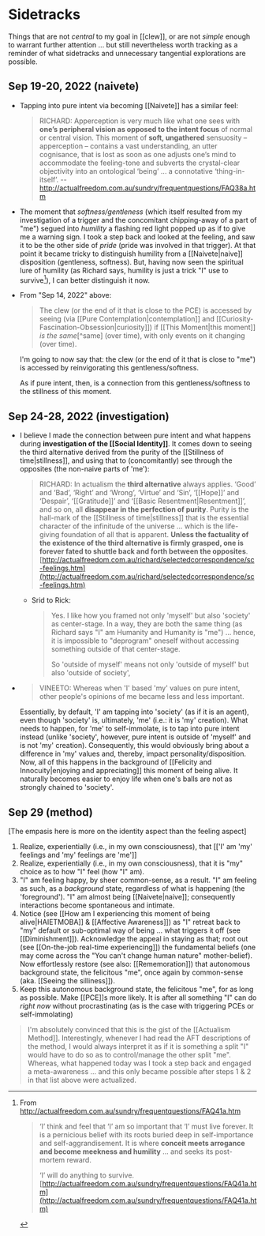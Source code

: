 # Sidetracks

Things that are not *central* to my goal in [[clew]], or are not *simple* enough to warrant further attention ... but still nevertheless worth tracking as a reminder of what sidetracks and unnecessary tangential explorations are possible.

## Sep 19-20, 2022 (naivete)

- Tapping into pure intent via becoming [[Naivete]] has a similar feel: 
    > RICHARD: Apperception is very much like what one sees with **one’s peripheral vision as opposed to the intent focus** of normal or central vision. This moment of **soft, ungathered** sensuosity – apperception – contains a vast understanding, an utter cognisance, that is lost as soon as one adjusts one’s mind to accommodate the feeling-tone and subverts the crystal-clear objectivity into an ontological ‘being’ ... a connotative ‘thing-in-itself’. -- http://actualfreedom.com.au/sundry/frequentquestions/FAQ38a.htm
- The moment that *softness/gentleness* (which itself resulted from my investigation of a trigger and the concomitant chipping-away of a part of "me") segued into *humility* a flashing red light popped up as if to give me a warning sign. I took a step back and looked at the feeling, and saw it to be the other side of *pride* (pride was involved in that trigger). At that point it became tricky to distinguish humility from a [[Naivete|naive]] disposition (gentleness, softness). But, having now seen the spiritual lure of humility (as Richard says, humility is just a trick "I" use to survive[^humility]), I can better distinguish it now.
- From "Sep 14, 2022" above:
    > The clew (or the end of it that is close to the PCE) is accessed by seeing (via [[Pure Contemplation|contemplation]] and [[Curiosity-Fascination-Obsession|curiosity]]) if [[This Moment|this moment]] _is the same_[^same] (over time), with only events on it changing (over time).

    I'm going to now say that: the clew (or the end of it that is close to "me") is accessed by reinvigorating this gentleness/softness.

    As if pure intent, then, is a connection from this gentleness/softness to the stillness of this moment.

## Sep 24-28, 2022 (investigation)


- I believe I made the connection between pure intent and what happens during **investigation of the [[Social Identity]]**. It comes down to seeing the third alternative derived from the purity of the [[Stillness of time|stillness]], and using that to (concomitantly) see through the opposites (the non-naive parts of 'me'):
    > RICHARD: In actualism the **third alternative** always applies. ‘Good’ and ‘Bad’, ‘Right’ and ‘Wrong’, ‘Virtue’ and ‘Sin’, ‘[[Hope]]’ and ‘Despair’, ‘[[Gratitude]]’ and ‘[[Basic Resentment|Resentment]]’, and so on, all **disappear in the perfection of purity**. Purity is the hall-mark of the [[Stillness of time|stillness]] that is the essential character of the infinitude of the universe ... which is the life-giving foundation of all that is apparent. **Unless the factuality of the existence of the third alternative is firmly grasped, one is forever fated to shuttle back and forth between the opposites**. [http://actualfreedom.com.au/richard/selectedcorrespondence/sc-feelings.htm](http://actualfreedom.com.au/richard/selectedcorrespondence/sc-feelings.htm)
    - Srid to Rick:
        > Yes. I like how you framed not only 'myself' but also 'society' as center-stage. In a way, they are both the same thing (as Richard says "I" am Humanity and Humanity is "me") ... hence, it is impossible to "deprogram" oneself without accessing something outside of that center-stage.
        > 
        > So 'outside of myself' means not only 'outside of myself' but also 'outside of society',
- > VINEETO: Whereas when 'I' based 'my' values on pure intent, other people's opinions of me became less and less important.

    Essentially, by default, 'I' am tapping into 'society' (as if it is an agent), even though 'society' is, ultimately, 'me' (i.e.: it is 'my' creation). What needs to happen, for 'me' to self-immolate, is to tap into pure intent instead (unlike 'society', however, pure intent is outside of 'myself' and is not 'my' creation). Consequently, this would obviously bring about a difference in 'my' values and, thereby, impact personality/disposition. Now, all of this happens in the background of [[Felicity and Innocuity|enjoying and appreciating]] this moment of being alive. It naturally becomes easier to enjoy life when one's balls are not as strongly chained to 'society'.

## Sep 29 (method)

[The empasis here is more on the identity aspect than the feeling aspect]

1. Realize, experientially (i.e., in my own consciousness), that [['I' am 'my' feelings and 'my' feelings are 'me']]
2. Realize, experientially (i.e., in my own consciousness), that it is "my" choice as to how "I" feel (how "I" am).
3. "I" am feeling happy, by sheer common-sense, as a result. "I" am feeling as such, as a *background* state, regardless of what is happening (the 'foreground'). "I" am almost being [[Naivete|naive]]; consequently interactions become spontaneous and intimate.
4. Notice (see [[How am I experiencing this moment of being alive|HAIETMOBA]] & [[Affective Awareness]]) as "I" retreat back to "my" default or sub-optimal way of being ... what triggers it off (see [[Diminishment]]). Acknowledge the appeal in staying as that; root out (see [[On-the-job real-time experiencing]]) the fundamental beliefs (one may come across the "You can't change human nature" mother-belief). Now effortlessly restore (see also: [[Rememoration]]) that autonomous background state, the felicitous "me", once again by common-sense (aka. [[Seeing the silliness]]).
5. Keep this autonomous background state, the felicitous "me", for as long as possible. Make [[PCE]]s more likely. It is after all something "I" can do *right now* without procrastinating (as is the case with triggering PCEs or self-immolating)

> I'm absolutely convinced that this is the gist of the [[Actualism Method]]. Interestingly, whenever I had read the AFT descriptions of the method, I would always interpret it as if it is something a split "I" would have to do so as to control/manage the other split "me". Whereas, what happened today was I took a step back and engaged a meta-awareness ... and this only became possible after steps 1 & 2 in that list above were actualized.



[^humility]: From http://actualfreedom.com.au/sundry/frequentquestions/FAQ41a.htm

    > ‘I’ think and feel that ‘I’ am so important that ‘I’ must live forever. It is a pernicious belief with its roots buried deep in self-importance and self-aggrandisement. It is where **conceit meets arrogance and become meekness and humility** ... and seeks its post-mortem reward.
    > 
    > ‘I’ will do anything to survive. [http://actualfreedom.com.au/sundry/frequentquestions/FAQ41a.htm](http://actualfreedom.com.au/sundry/frequentquestions/FAQ41a.htm)


